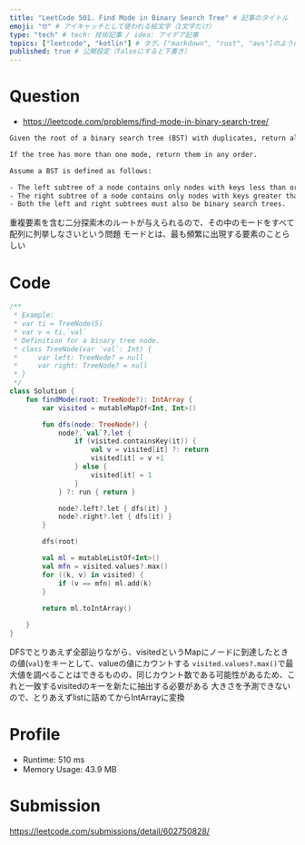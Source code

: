 ```yaml
---
title: "LeetCode 501. Find Mode in Binary Search Tree" # 記事のタイトル
emoji: "🤓" # アイキャッチとして使われる絵文字（1文字だけ）
type: "tech" # tech: 技術記事 / idea: アイデア記事
topics: ["leetcode", "kotlin"] # タグ。["markdown", "rust", "aws"]のように指定する
published: true # 公開設定（falseにすると下書き）
---
```


# Question

- https://leetcode.com/problems/find-mode-in-binary-search-tree/

~~~txt
Given the root of a binary search tree (BST) with duplicates, return all the mode(s) (i.e., the most frequently occurred element) in it.

If the tree has more than one mode, return them in any order.

Assume a BST is defined as follows:

- The left subtree of a node contains only nodes with keys less than or equal to the node's key.
- The right subtree of a node contains only nodes with keys greater than or equal to the node's key.
- Both the left and right subtrees must also be binary search trees.
~~~

重複要素を含む二分探索木のルートが与えられるので、その中のモードをすべて配列に列挙しなさいという問題
モードとは、最も頻繁に出現する要素のことらしい

# Code

~~~kotlin
/**
 * Example:
 * var ti = TreeNode(5)
 * var v = ti.`val`
 * Definition for a binary tree node.
 * class TreeNode(var `val`: Int) {
 *     var left: TreeNode? = null
 *     var right: TreeNode? = null
 * }
 */
class Solution {
    fun findMode(root: TreeNode?): IntArray {
        var visited = mutableMapOf<Int, Int>()

        fun dfs(node: TreeNode?) {
            node?.`val`?.let { 
                if (visited.containsKey(it)) {
                    val v = visited[it] ?: return
                    visited[it] = v +1
                } else {
                    visited[it] = 1
                }
            } ?: run { return }

            node?.left?.let { dfs(it) }
            node?.right?.let { dfs(it) }
        }

        dfs(root)

        val ml = mutableListOf<Int>()
        val mfn = visited.values?.max()
        for ((k, v) in visited) {
            if (v == mfn) ml.add(k)
        }
        
        return ml.toIntArray()

    }
}
~~~

DFSでとりあえず全部辿りながら、visitedというMapにノードに到達したときの値(`val`)をキーとして、valueの値にカウントする
`visited.values?.max()`で最大値を調べることはできるものの、同じカウント数である可能性があるため、これと一致するvisitedのキーを新たに抽出する必要がある
大きさを予測できないので、とりあえずlistに詰めてからIntArrayに変換

# Profile
- Runtime: 510 ms
- Memory Usage: 43.9 MB

# Submission
https://leetcode.com/submissions/detail/602750828/
